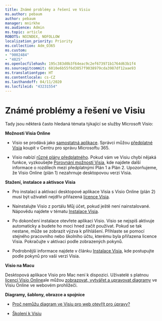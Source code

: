 ```yaml
---
title: Známé problémy a řešení ve Visiu
ms.author: pebaum
author: pebaum
manager: mnirkhe
ms.audience: Admin
ms.topic: article
ROBOTS: NOINDEX, NOFOLLOW
localization_priority: Priority
ms.collection: Adm_O365
ms.custom:
- "9002484"
- "4825"
ms.openlocfilehash: 195c383d0b3f64eac9c2ef673971b1764d63b1f4
ms.sourcegitcommit: 6010e6b55f6d3057f9038979cda3987df12aae93
ms.translationtype: HT
ms.contentlocale: cs-CZ
ms.lasthandoff: 04/11/2020
ms.locfileid: "43231554"
---
```

# <a name="visio-common-issues-and-resolutions"></a>Známé problémy a řešení ve Visiu

Tady jsou některá často hledaná témata týkající se služby Microsoft Visio:

**Možnosti Visia Online**

- Visio se prodává jako [samostatná aplikace](https://products.office.com/visio/flowchart-software). Správci můžou [předplatné Visia](https://docs.microsoft.com/alchemyinsights/purchase-visio-subscription) koupit v Centru pro správu Microsoftu 365.

- Visio nabízí [různé plány předplatného](https://products.office.com/visio/microsoft-visio-plans-and-pricing-compare-visio-options). Pokud vám ve Visiu chybí nějaká funkce, vyzkoušejte [Porovnání možností Visia](https://products.office.com/visio/microsoft-visio-plans-and-pricing-compare-visio-options), kde najdete další informace o rozdílech mezi předplatnými Plán 1 a Plán 2.  Upozorňujeme, že Visio Online (plán 1) nezahrnuje desktopovou verzi Visia.

**Stažení, instalace a aktivace Visia**

- Pro instalaci a aktivaci desktopové aplikace Visia s Visio Online (plán 2) musí být uživateli nejdřív přiřazená [licence Visia](https://docs.microsoft.com/office365/admin/subscriptions-and-billing/assign-licenses-to-users).

- Nainstalujte Visio z portálu Můj účet, pokud ještě není nainstalované. Nápovědu najdete v tématu [Instalace Visia](https://support.office.com/article/f98f21e3-aa02-4827-9167-ddab5b025710).

- Po dokončení instalace otevřete aplikaci Visio. Visio se nejspíš aktivuje automaticky a budete ho moci hned začít používat. Pokud se tak nestane, může se zobrazit výzva k přihlášení. Přihlaste se pomocí stejného pracovního nebo školního účtu, kterému byla přiřazena licence Visia. Pokračujte v aktivaci podle zobrazených pokynů.

- Podrobnější informace najdete v článku [Instalace Visia](https://support.office.com/article/f98f21e3-aa02-4827-9167-ddab5b025710), kde postupujte podle pokynů pro vaši verzi Visia.

**Visio na Macu**

Desktopová aplikace Visio pro Mac není k dispozici. Uživatelé s platnou [licencí Visio Online](https://docs.microsoft.com/office365/admin/subscriptions-and-billing/assign-licenses-to-users)ale můžou [zobrazovat, vytvářet a upravovat diagramy](https://support.office.com/article/06f04845-91b8-4e8f-881f-a43c970735fc) ve Visiu Online ve webovém prohlížeči.

**Diagramy, šablony, obrazce a spojnice**

- [Proč nemůžu diagram ve Visiu pro web otevřít pro úpravy?](https://support.microsoft.com/cs-CZ/office/why-can-t-i-open-a-diagram-for-editing-in-visio-for-the-web-ea4a23d3-21d3-4878-945e-cf1be4140357)

- [Školení k Visiu](https://support.office.com/article/visio-training-e058bcfa-1d90-4653-afc6-e84d54cf94a6)
